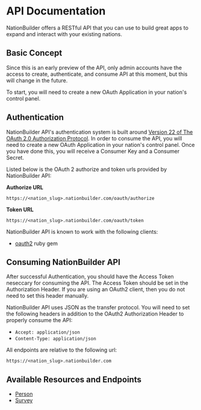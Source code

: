# API Documentation

NationBuilder offers a RESTful API that you can use to build great apps to expand and interact with your existing nations.


## Basic Concept

Since this is an early preview of the API, only admin accounts have the access to create, authenticate, and consume API at this moment, but this will change in the future.

To start, you will need to create a new OAuth Application in your nation's control panel.


## Authentication

NationBuilder API's authentication system is built around [Version 22 of The OAuth 2.0 Authorization Protocol](http://tools.ietf.org/html/draft-ietf-oauth-v2-22). In order to consume the API, you will need to create a new OAuth Application in your nation's control panel. Once you have done this, you will receive a Consumer Key and a Consumer Secret.

Listed below is the OAuth 2 authorize and token urls provided by NationBuilder API:

**Authorize URL**

```
https://<nation_slug>.nationbuilder.com/oauth/authorize
```

**Token URL**

```
https://<nation_slug>.nationbuilder.com/oauth/token
```

NationBuilder API is known to work with the following clients:

* [oauth2](https://rubygems.org/gems/oauth2) ruby gem



## Consuming NationBuilder API

After successful Authentication, you should have the Access Token neseccary for consuming the API. The Access Token should be set in the Authorization Header. If you are using an OAuth2 client, then you do not need to set this header manually.

NationBuilder API uses JSON as the transfer protocol. You will need to set the following headers in addition to the OAuth2 Authorization Header to properly consume the API:

* `Accept: application/json`
* `Content-Type: application/json`

All endpoints are relative to the following url:

`https://<nation_slug>.nationbuilder.com`


## Available Resources and Endpoints

* [Person](https://github.com/3dna/people_view/blob/master/doc/person.md)
* [Survey](https://github.com/3dna/people_view/blob/master/doc/survey.md)